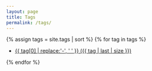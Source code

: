 ```yaml
---
layout: page
title: Tags
permalink: /tags/
---
```

<div class="post">
{% assign tags = site.tags | sort %}
{% for tag in tags %}
<ul>
 <li>
  <a href="/tag/{{ tag | first | slugify }}">{{ tag[0] | replace:'-', ' ' }} ({{ tag | last | size }})</a>
 </li>
</ul>
{% endfor %}
</div>
